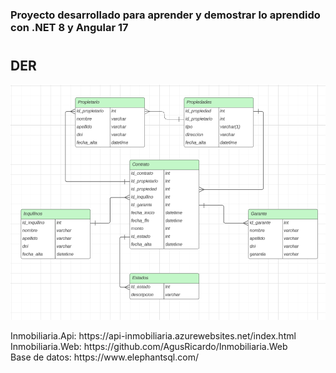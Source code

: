 <h3>Proyecto desarrollado para aprender y demostrar lo aprendido con .NET 8 y Angular 17</h3>

# <h2>DER</h2>
![](Assets/DER.png)

<div>Inmobiliaria.Api: https://api-inmobiliaria.azurewebsites.net/index.html</div>
<div>Inmobiliaria.Web: https://github.com/AgusRicardo/Inmobiliaria.Web</div>
<div>Base de datos: https://www.elephantsql.com/</div>
